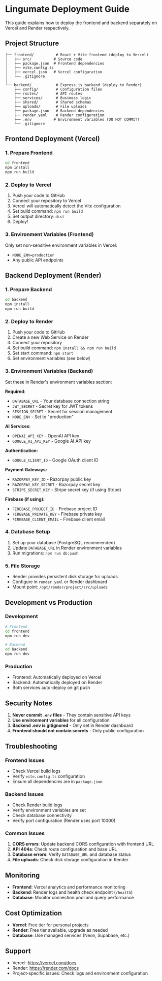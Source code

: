 # Lingumate Deployment Guide

This guide explains how to deploy the frontend and backend separately on Vercel and Render respectively.

## Project Structure

```
├── frontend/          # React + Vite frontend (deploy to Vercel)
│   ├── src/          # Source code
│   ├── package.json  # Frontend dependencies
│   ├── vite.config.ts
│   ├── vercel.json   # Vercel configuration
│   └── .gitignore
│
└── backend/           # Express.js backend (deploy to Render)
    ├── config/        # Configuration files
    ├── routes/        # API routes
    ├── services/      # Business logic
    ├── shared/        # Shared schemas
    ├── uploads/       # File uploads
    ├── package.json   # Backend dependencies
    ├── render.yaml    # Render configuration
    ├── .env          # Environment variables (DO NOT COMMIT)
    └── .gitignore
```

## Frontend Deployment (Vercel)

### 1. Prepare Frontend
```bash
cd frontend
npm install
npm run build
```

### 2. Deploy to Vercel
1. Push your code to GitHub
2. Connect your repository to Vercel
3. Vercel will automatically detect the Vite configuration
4. Set build command: `npm run build`
5. Set output directory: `dist`
6. Deploy!

### 3. Environment Variables (Frontend)
Only set non-sensitive environment variables in Vercel:
- `NODE_ENV=production`
- Any public API endpoints

## Backend Deployment (Render)

### 1. Prepare Backend
```bash
cd backend
npm install
npm run build
```

### 2. Deploy to Render
1. Push your code to GitHub
2. Create a new Web Service on Render
3. Connect your repository
4. Set build command: `npm install && npm run build`
5. Set start command: `npm start`
6. Set environment variables (see below)

### 3. Environment Variables (Backend)
Set these in Render's environment variables section:

**Required:**
- `DATABASE_URL` - Your database connection string
- `JWT_SECRET` - Secret key for JWT tokens
- `SESSION_SECRET` - Secret for session management
- `NODE_ENV` - Set to "production"

**AI Services:**
- `OPENAI_API_KEY` - OpenAI API key
- `GOOGLE_AI_API_KEY` - Google AI API key

**Authentication:**
- `GOOGLE_CLIENT_ID` - Google OAuth client ID

**Payment Gateways:**
- `RAZORPAY_KEY_ID` - Razorpay public key
- `RAZORPAY_KEY_SECRET` - Razorpay secret key
- `STRIPE_SECRET_KEY` - Stripe secret key (if using Stripe)

**Firebase (if using):**
- `FIREBASE_PROJECT_ID` - Firebase project ID
- `FIREBASE_PRIVATE_KEY` - Firebase private key
- `FIREBASE_CLIENT_EMAIL` - Firebase client email

### 4. Database Setup
1. Set up your database (PostgreSQL recommended)
2. Update `DATABASE_URL` in Render environment variables
3. Run migrations: `npm run db:push`

### 5. File Storage
- Render provides persistent disk storage for uploads
- Configure in `render.yaml` or Render dashboard
- Mount point: `/opt/render/project/src/uploads`

## Development vs Production

### Development
```bash
# Frontend
cd frontend
npm run dev

# Backend
cd backend
npm run dev
```

### Production
- Frontend: Automatically deployed on Vercel
- Backend: Automatically deployed on Render
- Both services auto-deploy on git push

## Security Notes

1. **Never commit `.env` files** - They contain sensitive API keys
2. **Use environment variables** for all configuration
3. **Backend .env is gitignored** - Only set in Render dashboard
4. **Frontend should not contain secrets** - Only public configuration

## Troubleshooting

### Frontend Issues
- Check Vercel build logs
- Verify `vite.config.ts` configuration
- Ensure all dependencies are in `package.json`

### Backend Issues
- Check Render build logs
- Verify environment variables are set
- Check database connectivity
- Verify port configuration (Render uses port 10000)

### Common Issues
1. **CORS errors**: Update backend CORS configuration with frontend URL
2. **API 404s**: Check route configuration and base URL
3. **Database errors**: Verify `DATABASE_URL` and database status
4. **File uploads**: Check disk storage configuration in Render

## Monitoring

- **Frontend**: Vercel analytics and performance monitoring
- **Backend**: Render logs and health check endpoint (`/health`)
- **Database**: Monitor connection pool and query performance

## Cost Optimization

- **Vercel**: Free tier for personal projects
- **Render**: Free tier available, upgrade as needed
- **Database**: Use managed services (Neon, Supabase, etc.)

## Support

- Vercel: https://vercel.com/docs
- Render: https://render.com/docs
- Project-specific issues: Check logs and environment configuration
